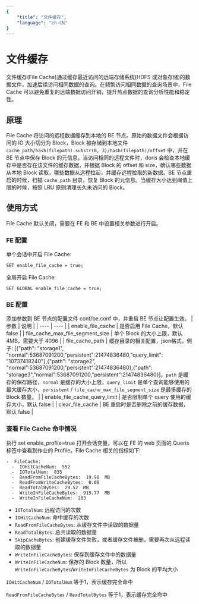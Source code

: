 ```yaml
---
{
    "title": "文件缓存",
    "language": "zh-CN"
}
---
```


<!-- 
Licensed to the Apache Software Foundation (ASF) under one
or more contributor license agreements.  See the NOTICE file
distributed with this work for additional information
regarding copyright ownership.  The ASF licenses this file
to you under the Apache License, Version 2.0 (the
"License"); you may not use this file except in compliance
with the License.  You may obtain a copy of the License at

  http://www.apache.org/licenses/LICENSE-2.0

Unless required by applicable law or agreed to in writing,
software distributed under the License is distributed on an
"AS IS" BASIS, WITHOUT WARRANTIES OR CONDITIONS OF ANY
KIND, either express or implied.  See the License for the
specific language governing permissions and limitations
under the License.
-->


# 文件缓存

<version since="dev">

文件缓存(File Cache)通过缓存最近访问的远端存储系统(HDFS 或对象存储)的数据文件，加速后续访问相同数据的查询。在频繁访问相同数据的查询场景中，File Cache 可以避免重复的远端数据访问开销，提升热点数据的查询分析性能和稳定性。

</version>

## 原理

File Cache 将访问的远程数据缓存到本地的 BE 节点。原始的数据文件会根据访问的 IO 大小切分为 Block，Block 被存储到本地文件 `cache_path/hash(filepath).substr(0, 3)/hash(filepath)/offset` 中，并在 BE 节点中保存 Block 的元信息。当访问相同的远程文件时，doris 会检查本地缓存中是否存在该文件的缓存数据，并根据 Block 的 offset 和 size，确认哪些数据从本地 Block 读取，哪些数据从远程拉起，并缓存远程拉取的新数据。BE 节点重启的时候，扫描 `cache_path` 目录，恢复 Block 的元信息。当缓存大小达到阈值上限的时候，按照 LRU 原则清理长久未访问的 Block。

## 使用方式

File Cache 默认关闭，需要在 FE 和 BE 中设置相关参数进行开启。

### FE 配置
单个会话中开启 File Cache:
```
SET enable_file_cache = true;
```
全局开启 File Cache:
```
SET GLOBAL enable_file_cache = true;
```

### BE 配置
添加参数到 BE 节点的配置文件 conf/be.conf 中，并重启 BE 节点让配置生效。
|  参数   | 说明  |
|  ----  | ----  |
| enable_file_cache  | 是否启用 File Cache，默认 false |
| file_cache_max_file_segment_size | 单个 Block 的大小上限，默认 4MB，需要大于 4096 |
| file_cache_path | 缓存目录的相关配置，json格式，例子: [{"path": "storage1", "normal":53687091200,"persistent":21474836480,"query_limit": "10737418240"},{"path": "storage2", "normal":53687091200,"persistent":21474836480},{"path": "storage3","normal":53687091200,"persistent":21474836480}]。`path` 是缓存的保存路径，`normal` 是缓存的大小上限，`query_limit` 是单个查询能够使用的最大缓存大小，`persistent` / `file_cache_max_file_segment_size` 是最多缓存的 Block 数量。 |
| enable_file_cache_query_limit | 是否限制单个 query 使用的缓存大小，默认 false |
| clear_file_cache | BE 重启时是否删除之前的缓存数据，默认 false |

### 查看 File Cache 命中情况

执行 set enable_profile=true 打开会话变量，可以在 FE 的 web 页面的 Queris 标签中查看到作业的 Profile。File Cache 相关的指标如下:
```
-  FileCache:
  -  IOHitCacheNum:  552
  -  IOTotalNum:  835
  -  ReadFromFileCacheBytes:  19.98  MB
  -  ReadFromWriteCacheBytes:  0.00  
  -  ReadTotalBytes:  29.52  MB
  -  WriteInFileCacheBytes:  915.77  MB
  -  WriteInFileCacheNum:  283 
```

- `IOTotalNum`:  远程访问的次数
- `IOHitCacheNum`: 命中缓存的次数
- `ReadFromFileCacheBytes`: 从缓存文件中读取的数据量
- `ReadTotalBytes`: 总共读取的数据量
- `SkipCacheBytes`: 创建缓存文件失败，或者缓存文件被删，需要再次从远程读取的数据量
- `WriteInFileCacheBytes`: 保存到缓存文件中的数据量
- `WriteInFileCacheNum`: 保存的 Block 数量，所以 `WriteInFileCacheBytes`/`WriteInFileCacheBytes` 为 Block 的平均大小

`IOHitCacheNum` / `IOTotalNum` 等于1，表示缓存完全命中

`ReadFromFileCacheBytes` / `ReadTotalBytes` 等于1，表示缓存完全命中
